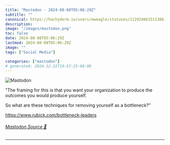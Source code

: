 ```yaml
---
title: "Mastodon - 2024-08-08T05:06:29Z"
subtitle: ""
canonical: https://hachyderm.io/users/mweagle/statuses/112924661511386127
description:
image: "/images/mastodon.png"
toc: false
date: 2024-08-08T05:06:29Z
lastmod: 2024-08-08T05:06:29Z
image: ""
tags: ["Social Media"]

categories: ["mastodon"]
# generated: 2024-12-22T19:57:25-08:00
---
```

![Mastodon](/images/mastodon.png)

<p>&quot;The framing for this is that you want your organization to produce the outcomes you would produce yourself.</p><p>So what are these techniques for removing yourself as a bottleneck?&quot;</p><p><a href="https://www.rubick.com/bottleneck-leaders" target="_blank" rel="nofollow noopener noreferrer" translate="no"><span class="invisible">https://www.</span><span class="">rubick.com/bottleneck-leaders</span><span class="invisible"></span></a></p>


###### [Mastodon Source 🐘](https://hachyderm.io/@mweagle/112924661511386127)

___

